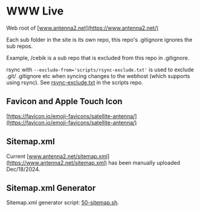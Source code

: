# WWW Live

Web root of [www.antenna2.net](https://www.antenna2.net/)

Each sub folder in the site is its own repo, this repo's .gitignore ignores the sub repos.

Example, /cebik is a sub repo that is excluded from this repo in .gitignore.

rsync with `--exclude-from='scripts/rsync-exclude.txt'` is used to exclude .git/ .gitignore etc when syncing changes to the webhost (which supports using rsync). See [rsync-exclude.txt](https://github.com/lonney9/HTML-Scripts/blob/main/rsync-exclude.txt) in the scripts repo.

## Favicon and Apple Touch Icon

[https://favicon.io/emoji-favicons/satellite-antenna/](https://favicon.io/emoji-favicons/satellite-antenna/)

## Sitemap.xml

Current [www.antenna2.net/sitemap.xml](https://www.antenna2.net/sitemap.xml) has been manually uploaded Dec/18/2024.

## Sitemap.xml Generator

Sitemap.xml generator script: [50-sitemap.sh](https://github.com/lonney9/HTML-Scripts/blob/main/50-sitemap.sh).
